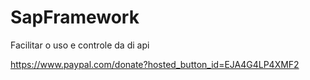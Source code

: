 # SapFramework
Facilitar o uso e controle da di api


https://www.paypal.com/donate?hosted_button_id=EJA4G4LP4XMF2
